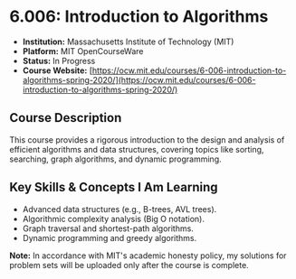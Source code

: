 # 6.006: Introduction to Algorithms

- **Institution:** Massachusetts Institute of Technology (MIT)
- **Platform:** MIT OpenCourseWare
- **Status:** In Progress
- **Course Website:** [https://ocw.mit.edu/courses/6-006-introduction-to-algorithms-spring-2020/](https://ocw.mit.edu/courses/6-006-introduction-to-algorithms-spring-2020/)

## Course Description

This course provides a rigorous introduction to the design and analysis of efficient algorithms and data structures, covering topics like sorting, searching, graph algorithms, and dynamic programming.

## Key Skills & Concepts I Am Learning
- Advanced data structures (e.g., B-trees, AVL trees).
- Algorithmic complexity analysis (Big O notation).
- Graph traversal and shortest-path algorithms.
- Dynamic programming and greedy algorithms.

**Note:** In accordance with MIT's academic honesty policy, my solutions for problem sets will be uploaded only after the course is complete.